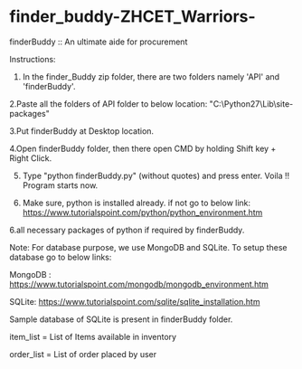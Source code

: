 # finder_buddy-ZHCET_Warriors-
finderBuddy :: An ultimate aide for procurement 

Instructions:

1. In the finder_Buddy zip folder, there are two folders namely 'API' and 'finderBuddy'.

2.Paste all the folders of API folder to below location:
	"C:\Python27\Lib\site-packages"

3.Put finderBuddy at Desktop location.

4.Open finderBuddy folder, then there open CMD by holding Shift key + Right Click.

5. Type "python finderBuddy.py" (without quotes) and press enter. Voila !! Program starts now.

6. Make sure, python is installed already. if not go to below link:
https://www.tutorialspoint.com/python/python_environment.htm

6.all necessary packages of python if required by finderBuddy.

Note:
For database purpose, we use MongoDB and SQLite.
To setup these database go to below links:

MongoDB : https://www.tutorialspoint.com/mongodb/mongodb_environment.htm

SQLite:
https://www.tutorialspoint.com/sqlite/sqlite_installation.htm

Sample database of SQLite is present in finderBuddy folder.

item_list = List of Items available in inventory

order_list = List of order placed by user
